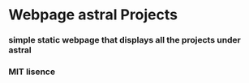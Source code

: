 # Webpage astral Projects

### simple static webpage that displays all the projects under astral

### MIT lisence 
